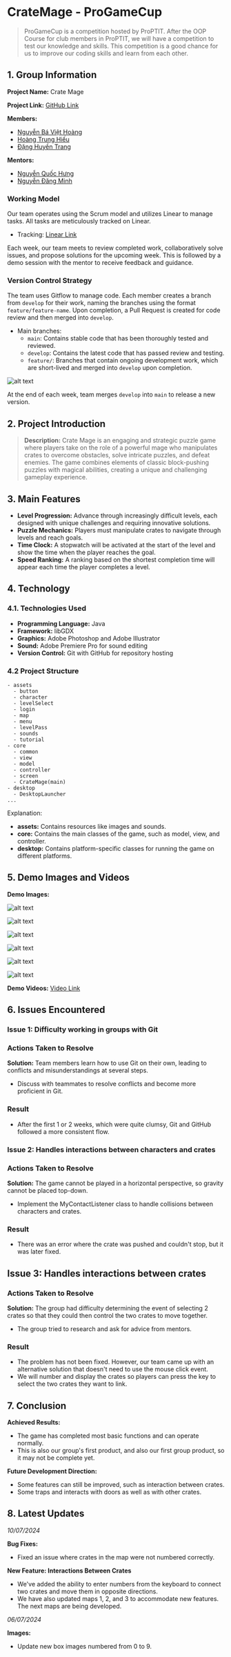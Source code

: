 # CrateMage - ProGameCup

> ProGameCup is a competition hosted by ProPTIT. After the OOP Course for club members in ProPTIT, we will have a competition to test our knowledge and skills. This competition is a good chance for us to improve our coding skills and learn from each other.

## 1. Group Information

**Project Name:** Crate Mage

**Project Link:** [GitHub Link](https://github.com/littlepsyduck/PROJECT-CrateMage)

**Members:**
- [Nguyễn Bá Việt Hoàng](https://github.com/littlepsyduck)
- [Hoàng Trung Hiếu](https://github.com/jinjja9)
- [Đặng Huyền Trang](https://github.com/DHuyenTrang)

**Mentors:**
- [Nguyễn Quốc Hưng](https://github.com/quochung-cyou)
- [Nguyễn Đăng Minh](https://github.com/monkeydminh49)

### Working Model

Our team operates using the Scrum model and utilizes Linear to manage tasks. All tasks are meticulously tracked on Linear.
- Tracking: [Linear Link](https://linear.app/bdtproptit/team/NHOM4/all)

Each week, our team meets to review completed work, collaboratively solve issues, and propose solutions for the upcoming week. This is followed by a demo session with the mentor to receive feedback and guidance.

### Version Control Strategy

The team uses Gitflow to manage code. Each member creates a branch from `develop` for their work, naming the branches using the format `feature/feature-name`. Upon completion, a Pull Request is created for code review and then merged into `develop`.
- Main branches:
    - `main`: Contains stable code that has been thoroughly tested and reviewed.
    - `develop`: Contains the latest code that has passed review and testing.
    - `feature/`: Branches that contain ongoing development work, which are short-lived and merged into `develop` upon completion.

![alt text](images/image.png)

At the end of each week,  team merges `develop` into `main` to release a new version.



## 2. Project Introduction

> **Description:** Crate Mage is an engaging and strategic puzzle game where players take on the role of a powerful mage who manipulates crates to overcome obstacles, solve intricate puzzles, and defeat enemies. The game combines elements of classic block-pushing puzzles with magical abilities, creating a unique and challenging gameplay experience.

## 3. Main Features

- **Level Progression:** Advance through increasingly difficult levels, each designed with unique challenges and requiring innovative solutions.
- **Puzzle Mechanics:** Players must manipulate crates to navigate through levels and reach goals.
- **Time Clock:** A stopwatch will be activated at the start of the level and show the time when the player reaches the goal.
- **Speed Ranking:** A ranking based on the shortest completion time will appear each time the player completes a level. 

## 4. Technology

### 4.1. Technologies Used
- **Programming Language:** Java
- **Framework:** libGDX
- **Graphics:** Adobe Photoshop and Adobe Illustrator
- **Sound:** Adobe Premiere Pro for sound editing
- **Version Control:** Git with GitHub for repository hosting

### 4.2 Project Structure

```
- assets 
  - button
  - character
  - levelSelect
  - login
  - map
  - menu
  - levelPass
  - sounds
  - tutorial
- core
  - common
  - view
  - model
  - controller
  - screen
  - CrateMage(main)
- desktop
  - DesktopLauncher
...
```

Explanation:
- **assets:** Contains resources like images and sounds.
- **core:**  Contains the main classes of the game, such as model, view, and controller.
- **desktop:** Contains platform-specific classes for running the game on different platforms.


## 5. Demo Images and Videos

**Demo Images:**

![alt text](images/1.png)

![alt text](images/2.png)

![alt text](images/3.png)

![alt text](images/4.png)

![alt text](images/5.png)

![alt text](images/6.png)


**Demo Videos:**
[Video Link](https://youtu.be/270qvmh1CBU)






## 6. Issues Encountered

### Issue 1: Difficulty working in groups with Git

### Actions Taken to Resolve

**Solution:** Team members learn how to use Git on their own, leading to conflicts and misunderstandings at several steps.
- Discuss with teammates to resolve conflicts and become more proficient in Git.

### Result

- After the first 1 or 2 weeks, which were quite clumsy, Git and GitHub followed a more consistent flow.

### Issue 2: Handles interactions between characters and crates

### Actions Taken to Resolve

**Solution:** The game cannot be played in a horizontal perspective, so gravity cannot be placed top-down.
- Implement the MyContactListener class to handle collisions between characters and crates.

### Result

- There was an error where the crate was pushed and couldn't stop, but it was later fixed.

## Issue 3: Handles interactions between crates 

### Actions Taken to Resolve

**Solution:** The group had difficulty determining the event of selecting 2 crates so that they could then control the two crates to move together.
- The group tried to research and ask for advice from mentors.

### Result

- The problem has not been fixed. However, our team came up with an alternative solution that doesn't need to use the mouse click event.
- We will number and display the crates so players can press the key to select the two crates they want to link.

## 7. Conclusion

**Achieved Results:** 
- The game has completed most basic functions and can operate normally.
- This is also our group's first product, and also our first group product, so it may not be complete yet. 

**Future Development Direction:** 
- Some features can still be improved, such as interaction between crates.
- Some traps and interacts with doors as well as with other crates.

## 8. Latest Updates

*10/07/2024*

**Bug Fixes:** 

- Fixed an issue where crates in the map were not numbered correctly.

**New Feature: Interactions Between Crates**
  
- We've added the ability to enter numbers from the keyboard to connect two crates and move them in opposite directions.
- We have also updated maps 1, 2, and 3 to accommodate new features. The next maps are being developed.

*06/07/2024*

**Images:**

- Update new box images numbered from 0 to 9.
